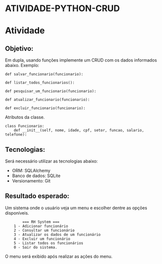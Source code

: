 # ATIVIDADE-PYTHON-CRUD
# Atividade

## Objetivo:
Em dupla, usando funções implemente um CRUD com os dados informados abaixo.
Exemplo:
```
def salvar_funcionario(funcionario):

def listar_todos_funcionarios():

def pesquisar_um_funcionario(funcionario):

def atualizar_funcionario(funcionario):

def excluir_funcionario(funcionario):

```

Atributos da classe.

```
class Funcionario:
    def __init__(self, nome, idade, cpf, setor, funcao, salario, telefone):
```

## Tecnologias:
Será necessário utilizar as tecnologias abaixo:
- ORM: SQLAlchemy
- Banco de dados: SQLite
- Versionamento: Git

## Resultado esperado:
Um sistema onde o usuário veja um menu e escolher dentre as opções disponíveis.

```
        === RH System ===
    1 - Adicionar funcionário
    2 - Consultar um funcionário
    3 - Atualizar os dados de um funcionário
    4 - Excluir um funcionário
    5 - Listar todos os funcionários
    0 - Sair do sistema.
```

O menu será exibido após realizar as ações do menu.
